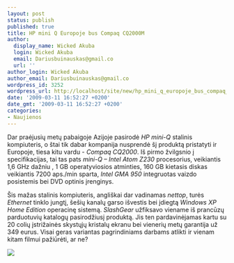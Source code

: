 ```yaml
---
layout: post
status: publish
published: true
title: HP mini Q Europoje bus Compaq CQ2000M
author:
  display_name: Wicked Akuba
  login: Wicked Akuba
  email: Dariusbuinauskas@gmail.co
  url: ''
author_login: Wicked Akuba
author_email: Dariusbuinauskas@gmail.co
wordpress_id: 3252
wordpress_url: http://localhost/site/new/hp_mini_q_europoje_bus_compaq_cq2000m/
date: '2009-03-11 16:52:27 +0200'
date_gmt: '2009-03-11 16:52:27 +0200'
categories:
- Naujienos
---
```

<p>Dar praėjusių metų pabaigoje Azijoje pasirodė <i>HP mini-Q</i> stalinis kompiuteris, o štai tik dabar kompanija nusprendė šį produktą pristatyti ir Europoje, tiesa kitu vardu - <i>Compaq CQ2000</i>. Iš pirmo žvilgsnio į specifikacijas, tai tas pats <i>mini-Q – Intel Atom Z230</i> procesorius, veikiantis 1,6 GHz dažniu , 1 GB operatyviosios atminties, 160 GB kietasis diskas veikiantis 7200 aps./min sparta, <i>Intel GMA 950</i> integruotas vaizdo posistemis bei DVD optinis įrenginys. </p>
<p>Šis mažas stalinis kompiuteris, angliškai dar vadinamas <i>nettop</i>, turės <i>Ethernet</i> tinklo jungtį, šešių kanalų garso išvestis bei įdiegtą <i>Windows XP Home Edition</i> operacinę sistemą. <i>SlashGear</i> užfiksavo viename iš prancūzų parduotuvių katalogų pasirodžiusį produktą. Jis ten pardavinėjamas kartu su 20 colių įstrižainės skystųjų kristalų ekranu bei vienerių metų garantija už 349 eurus. Visai geras variantas pagrindiniams darbams atlikti ir vienam kitam filmui pažiūrėti, ar ne?</p>
<p><img src="http://akuba.technews.lt/cq2000m_1.PNG" /></p>
